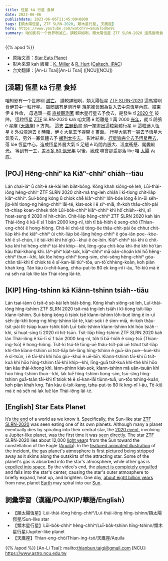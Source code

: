 ```yaml
---
title: 恆星 kā 行星 食掉
date: 2023-06-06
publishdate: 2023-06-06T11:45:00+0800
tags: [類太陽恆星, ZTF SLRN-2020, 類木星行星, 天鷹座]
hero: https://www.youtube.com/watch?v=SmuG7odUe9c
summary: 咱知影有一个世界咧滅亡。講較詳細咧，類太陽恆星 ZTF SLRN-2020 這馬當咧食伊其中一粒行星。
---
```


{{% apod %}}

- 原始文章：[Star Eats Planet](https://apod.nasa.gov/apod/ap230606.html)
- 影片來源 kah 版權：[K. Miller](https://www.ipac.caltech.edu/staff/keith-miller) & [R. Hurt](https://www.ipac.caltech.edu/science/staff/robert-hurt) ([Caltech, IPAC](https://www.ipac.caltech.edu/))
- 台文翻譯：[An-Li Tsai][An-Li Tsai] ([NCU][NCU])

## [漢羅] 恆星 kā 行星 食掉
咱知影有一个世界咧 [滅亡][the end]。
講較詳細咧，類太陽恆星 [ZTF SLRN-2020][ZTF SLRN-2020] 這馬當咧食伊其中一粒行星。
雖罔講有足濟行星 落尾攏會因為踅入去中央恆星內底，結束伊 ê 性命，
毋過頭一擺 [直接觀測著][seen directly] 類木星行星去予食去，是發生 tī [2020 年][2020 event] 彼陣。
這粒恆星 [ZTF][ZTF] SLRN-2020 kah 咱太陽 ê 距離是 1 萬 2000 [光年][light year]，就 tī 鴟鴞 ê 星座 ([天鷹座][Aquila]) ê 方向。
這支 [主題動畫][featured animated illustration] 頭一擺畫出這粒氣體行星 ùi 這粒迷人恆星 ê 外沿飛過去 ê 時陣，伊 ê 大氣去予搝開 ê 畫面。
行星大氣有一寡去予恆星大氣吸去，另外一寡氣體去予 [擲到太空去][expelled into space]。
影片結束，[行星嘛完全去予恆星吞去][planet is completely engulfed]，落 lŏe 恆星中心，造成恆星外層大氣 tī 足短 ê 時間內脹大、溫度衝懸、閣變較光。
等到有一工，[差不多 80 億光年][about eight billion years] 以後，[地球][Earth] 嘛會那踅那落 lŏe 咱 [太陽][Sun] 內底。

## [POJ] Hêng-chhiⁿ kā Kiâⁿ-chhiⁿ chia̍h--tiāu
Lán chai-iáⁿ ū chi̍t-ê sè-kài leh bia̍t-bông.
Kóng khah siông-sè leh, Lūi-thài-iông hêng-chhiⁿ ZTF SLRN 2020 chit-má tng-leh chia̍h i kî-tiong chi̍t-lia̍p kiâⁿ-chhiⁿ.
Sui-bóng kóng ū chiok chē kiâⁿ-chhiⁿ lo̍h-bóe lóng ē in-ūi se̍h-ji̍p-khì tiong-ng hêng-chhiⁿ lāi-té, kiat-sok i ê sìⁿ-miā,
m̄-koh thâu-chi̍t-pái ti̍t-chiap koan-chhek tio̍h Lūi-bo̍k-chhiⁿ kiâⁿ-chhiⁿ khì hō͘ chia̍h--khì, sī hoat-seng tī 2020 nî hit-chūn.
Chit-lia̍p hêng-chhiⁿ ZTF SLRN 2020 kah lán Thài-iông ê kū-lī sī 1 bān 2000 kng-nî, to̍h tī bā-hio̍h ê seng-chō (Thian-eng-chō) ê hong-hiòng.
Chit-ki chú-tê tōng-ōe thâu-chi̍t-pái ōe chhut chit-lia̍p khì-thé kiâⁿ-chhiⁿ ùi chit-lia̍p bê-lâng hêng-chhiⁿ ê gōa-iân poe--kòe-khì ê sî-chūn, i ê tāi-khì khì hō͘ giú--khui ê ōe-bīn.
Kiâⁿ-chhiⁿ tāi-khì ū chi̍t-kóa khì hō͘ hêng-chhiⁿ tāi-khì khip--khì, lēng-gōa chi̍t-kóa khì-thé khì hō͘ tàn kàu thài-khong khì.
Iáⁿ-phìⁿ kiat-sok, kiâⁿ-chhiⁿ mā oân-choân khì hō͘ hêng-chhiⁿ thun--khì, lak lőe  hêng-chhiⁿ tiong-sim, chō-sêng hêng-chhiⁿ gōa-chân tāi-khì tī chiok té ê sî-kan-lāi tiùⁿ-tōa, un-tō͘ chhèng-koân, koh piàn khah kng.
Tán kàu ū-chi̍t-kang, chha-put-to 80 ek kng-nî í-āu, Tē-kiû mā ē ná se̍h ná lak lőe lán Thài-iông lāi-té.

## [KIP] Hîng-tshinn kā Kiânn-tshinn tsia̍h--tiāu
Lán tsai-iánn ū tsi̍t-ê sè-kài leh bia̍t-bông.
Kóng khah siông-sè leh, Luī-thài-iông hîng-tshinn ZTF SLRN 2020 tsit-má tng-leh tsia̍h i kî-tiong tsi̍t-lia̍p kîann-tshinn.
Sui-bóng kóng ū tsiok tsē kîann-tshinn lo̍h-bué lóng ē in-uī se̍h-ji̍p-khì tiong-ng hîng-tshinn lāi-té, kiat-sok i ê sìnn-miā,
m̄-koh thâu-tsi̍t-pái ti̍t-tsiap kuan-tshik tio̍h Luī-bo̍k-tshinn kîann-tshinn khì hōo tsia̍h--khì, sī huat-sing tī 2020 nî hit-tsūn.
Tsit-lia̍p hîng-tshinn ZTF SLRN 2020 kah lán Thài-iông ê kū-lī sī 1 bān 2000 kng-nî, to̍h tī bā-hio̍h ê sing-tsō (Thian-ing-tsō) ê hong-hiòng.
Tsit-ki tsú-tê tōng-uē thâu-tsi̍t-pái uē tshut tsit-lia̍p khì-thé kîann-tshinn uì tsit-lia̍p bê-lâng hîng-tshinn ê guā-iân pue--kuè-khì ê sî-tsūn, i ê tāi-khì khì hōo giú--khui ê uē-bīn.
Kîann-tshinn tāi-khì ū tsi̍t-kuá khì hōo hîng-tshinn tāi-khì khip--khì, līng-guā tsi̍t-kuá khì-thé khì hōo tàn kàu thài-khong khì.
Iánn-phìnn kiat-sok, kîann-tshinn mā uân-tsuân khì hōo hîng-tshinn thun--khì, lak lue̋  hîng-tshinn tiong-sim, tsō-sîng hîng-tshinn guā-tsân tāi-khì tī tsiok té ê sî-kan-lāi tiùnn-tuā, un-tōo tshìng-kuân, koh piàn khah kng.
Tán kàu ū-tsi̍t-kang, tsha-put-to 80 ik kng-nî í-āu, Tē-kiû mā ē ná se̍h ná lak lue̋ lán Thài-iông lāi-té.

## [English] Star Eats Planet
It’s [the end][the end] of a world as we know it.
Specifically, the Sun-like star [ZTF SLRN-2020][ZTF SLRN-2020] was seen eating one of its own planets.
Although many a planet eventually dies by spiraling into their central star, the [2020 event][2020 event], involving a Jupiter-like planet, was the first time it was [seen directly][seen directly].
The star [ZTF][ZTF] SLRN-2020 lies about 12,000 [light year][light year]s from the Sun toward the constellation of the Eagle ([Aquila][Aquila]).
In the [featured animated illustration][featured animated illustration] of the incident, the gas planet's atmosphere is first pictured being stripped away as it skims along the outskirts of the attracting star.
Some of the planet's gas is absorbed into the star's atmosphere, while other gas is [expelled into space][expelled into space].
By the video's end, the [planet is completely engulfed][planet is completely engulfed] and falls into the star's center, causing the star's outer atmosphere to briefly expand, heat up, and brighten.
One day, [about eight billion years][about eight billion years] from now, planet [Earth][Earth] may spiral into our [Sun][Sun].

## 詞彙學習（漢羅/POJ/KIP/華語/English）
- 【類太陽恆星】Lūi-thài-iông hêng-chhiⁿ/Luī-thài-iông hîng-tshinn/類太陽恆星/Sun-like star
- 【類木星行星】Lūi-bo̍k-chhiⁿ hêng-chhiⁿ/Luī-bo̍k-tshinn hîng-tshinn/類木星行星/Jupiter-like planet
- 【天鷹座】Thian-eng-chō/Thian-ing-tsō/天鷹座/Aquila

{{% /apod %}}
[An-Li Tsai]: mailto:thianbun.taigi@gmail.com
[NCU]: https://www.astro.ncu.edu.tw

[copyright]: https://apod.nasa.gov/apod/fap/lib/about_apod.html#srapply
[License]: https://creativecommons.org/licenses/by/2.0/

[the end]:https://youtu.be/8OyBtMPqpNY?t=48
[ZTF SLRN-2020]:https://www.caltech.edu/about/news/star-eats-planet-brightens-dramatically
[2020 event]:https://www.nature.com/articles/s41586-023-05842-x
[seen directly]:https://www.nasa.gov/feature/jpl/caught-in-the-act-astronomers-detect-a-star-devouring-a-planet
[ZTF]:https://en.wikipedia.org/wiki/Zwicky_Transient_Facility
[light year]:https://spaceplace.nasa.gov/light-year/en/
[Aquila]:https://en.wikipedia.org/wiki/Aquila_(constellation)
[featured animated illustration]:https://caltech.app.box.com/v/ZTF-NEOWISE-STAR-PLANET
[expelled into space]:https://apod.nasa.gov/apod/ap210427.html
[planet is completely engulfed]:https://live.staticflickr.com/5613/15634745431_af629b9374.jpg
[about eight billion years]:https://ui.adsabs.harvard.edu/abs/2008MNRAS.386..155S/abstract
[Earth]:https://apod.nasa.gov/apod/ap220206.html
[Sun]:https://solarsystem.nasa.gov/solar-system/sun/overview/
